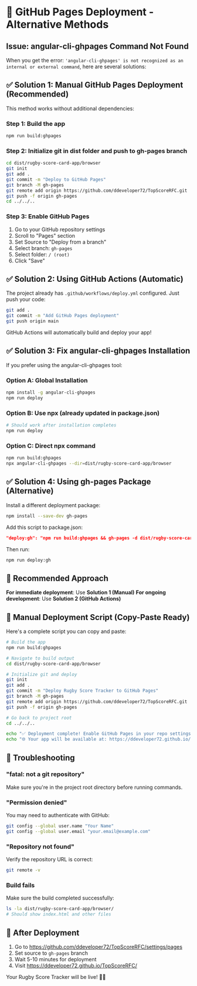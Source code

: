 # 🚀 GitHub Pages Deployment - Alternative Methods

## Issue: angular-cli-ghpages Command Not Found

When you get the error: `'angular-cli-ghpages' is not recognized as an internal or external command`, here are several solutions:

## ✅ Solution 1: Manual GitHub Pages Deployment (Recommended)

This method works without additional dependencies:

### Step 1: Build the app

```bash
npm run build:ghpages
```

### Step 2: Initialize git in dist folder and push to gh-pages branch

```bash
cd dist/rugby-score-card-app/browser
git init
git add .
git commit -m "Deploy to GitHub Pages"
git branch -M gh-pages
git remote add origin https://github.com/ddeveloper72/TopScoreRFC.git
git push -f origin gh-pages
cd ../../..
```

### Step 3: Enable GitHub Pages

1. Go to your GitHub repository settings
2. Scroll to "Pages" section  
3. Set Source to "Deploy from a branch"
4. Select branch: `gh-pages`
5. Select folder: `/ (root)`
6. Click "Save"

## ✅ Solution 2: Using GitHub Actions (Automatic)

The project already has `.github/workflows/deploy.yml` configured. Just push your code:

```bash
git add .
git commit -m "Add GitHub Pages deployment"
git push origin main
```

GitHub Actions will automatically build and deploy your app!

## ✅ Solution 3: Fix angular-cli-ghpages Installation

If you prefer using the angular-cli-ghpages tool:

### Option A: Global Installation

```bash
npm install -g angular-cli-ghpages
npm run deploy
```

### Option B: Use npx (already updated in package.json)

```bash
# Should work after installation completes
npm run deploy
```

### Option C: Direct npx command

```bash
npm run build:ghpages
npx angular-cli-ghpages --dir=dist/rugby-score-card-app/browser
```

## ✅ Solution 4: Using gh-pages Package (Alternative)

Install a different deployment package:

```bash
npm install --save-dev gh-pages
```

Add this script to package.json:

```json
"deploy:gh": "npm run build:ghpages && gh-pages -d dist/rugby-score-card-app/browser"
```

Then run:

```bash
npm run deploy:gh
```

## 🎯 Recommended Approach

**For immediate deployment**: Use **Solution 1 (Manual)**
**For ongoing development**: Use **Solution 2 (GitHub Actions)**

## 📝 Manual Deployment Script (Copy-Paste Ready)

Here's a complete script you can copy and paste:

```bash
# Build the app
npm run build:ghpages

# Navigate to build output
cd dist/rugby-score-card-app/browser

# Initialize git and deploy
git init
git add .
git commit -m "Deploy Rugby Score Tracker to GitHub Pages"
git branch -M gh-pages
git remote add origin https://github.com/ddeveloper72/TopScoreRFC.git
git push -f origin gh-pages

# Go back to project root
cd ../../..

echo "✅ Deployment complete! Enable GitHub Pages in your repo settings."
echo "🌐 Your app will be available at: https://ddeveloper72.github.io/TopScoreRFC/"
```

## 🔧 Troubleshooting

### "fatal: not a git repository"

Make sure you're in the project root directory before running commands.

### "Permission denied"

You may need to authenticate with GitHub:

```bash
git config --global user.name "Your Name"
git config --global user.email "your.email@example.com"
```

### "Repository not found"

Verify the repository URL is correct:

```bash
git remote -v
```

### Build fails

Make sure the build completed successfully:

```bash
ls -la dist/rugby-score-card-app/browser/
# Should show index.html and other files
```

## 🎉 After Deployment

1. Go to <https://github.com/ddeveloper72/TopScoreRFC/settings/pages>
2. Set source to `gh-pages` branch
3. Wait 5-10 minutes for deployment
4. Visit <https://ddeveloper72.github.io/TopScoreRFC/>

Your Rugby Score Tracker will be live! 🏉✨
